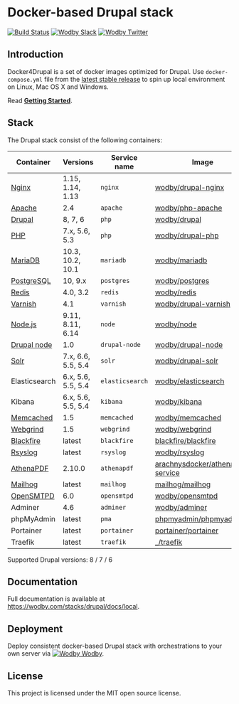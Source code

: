 # Docker-based Drupal stack

[![Build Status](https://travis-ci.org/wodby/docker4drupal.svg?branch=master)](https://travis-ci.org/wodby/docker4drupal)
[![Wodby Slack](http://slack.wodby.com/badge.svg)](http://slack.wodby.com)
[![Wodby Twitter](https://img.shields.io/twitter/follow/wodbyhq.svg?style=social&label=Follow)](https://twitter.com/wodbyhq)

## Introduction

Docker4Drupal is a set of docker images optimized for Drupal. Use `docker-compose.yml` file from the [latest stable release](https://github.com/wodby/docker4drupal/releases) to spin up local environment on Linux, Mac OS X and Windows. 

Read [**Getting Started**](http://wodby.com/stacks/drupal/docs/local/quick-start).

## Stack

The Drupal stack consist of the following containers:

| Container     | Versions                | Service name    | Image                              | Default |
| ------------- | ----------------------- | --------------- | ---------------------------------- | ------- |
| [Nginx]       | 1.15, 1.14, 1.13        | `nginx`         | [wodby/drupal-nginx]               | ✓       |
| [Apache]      | 2.4                     | `apache`        | [wodby/php-apache]                 |         |
| [Drupal]      | 8, 7, 6                 | `php`           | [wodby/drupal]                     | ✓       |
| [PHP]         | 7.x, 5.6, 5.3           | `php`           | [wodby/drupal-php]                 |         |
| [MariaDB]     | 10.3, 10.2, 10.1        | `mariadb`       | [wodby/mariadb]                    | ✓       |
| [PostgreSQL]  | 10, 9.x                 | `postgres`      | [wodby/postgres]                   |         |
| [Redis]       | 4.0, 3.2                | `redis`         | [wodby/redis]                      |         |
| [Varnish]     | 4.1                     | `varnish`       | [wodby/drupal-varnish]             |         |
| [Node.js]     | 9.11, 8.11, 6.14        | `node`          | [wodby/node]                       |         |
| [Drupal node] | 1.0                     | `drupal-node`   | [wodby/drupal-node]                |         |
| [Solr]        | 7.x, 6.6, 5.5, 5.4      | `solr`          | [wodby/drupal-solr]                |         |
| Elasticsearch | 6.x, 5.6, 5.5, 5.4      | `elasticsearch` | [wodby/elasticsearch]              |         |
| Kibana        | 6.x, 5.6, 5.5, 5.4      | `kibana`        | [wodby/kibana]                     |         |
| [Memcached]   | 1.5                     | `memcached`     | [wodby/memcached]                  |         |
| [Webgrind]    | 1.5                     | `webgrind`      | [wodby/webgrind]                   |         |
| [Blackfire]   | latest                  | `blackfire`     | [blackfire/blackfire]              |         |
| [Rsyslog]     | latest                  | `rsyslog`       | [wodby/rsyslog]                    |         |
| [AthenaPDF]   | 2.10.0                  | `athenapdf`     | [arachnysdocker/athenapdf-service] |         |
| [Mailhog]     | latest                  | `mailhog`       | [mailhog/mailhog]                  | ✓       |
| [OpenSMTPD]   | 6.0                     | `opensmtpd`     | [wodby/opensmtpd]                  |         |
| Adminer       | 4.6                     | `adminer`       | [wodby/adminer]                    |         |
| phpMyAdmin    | latest                  | `pma`           | [phpmyadmin/phpmyadmin]            |         |
| Portainer     | latest                  | `portainer`     | [portainer/portainer]              | ✓       |
| Traefik       | latest                  | `traefik`       | [_/traefik]                        | ✓       |

Supported Drupal versions: 8 / 7 / 6

## Documentation

Full documentation is available at https://wodby.com/stacks/drupal/docs/local.

## Deployment

Deploy consistent docker-based Drupal stack with orchestrations to your own server via [![Wodby](https://www.google.com/s2/favicons?domain=wodby.com) Wodby](https://cloud.wodby.com/stackhub/ada51e9b-2204-45ee-8e49-a4151912a168/detail).

## License

This project is licensed under the MIT open source license.

[Nginx]: https://wodby.com/stacks/drupal/docs/containers/nginx
[Apache]: https://wodby.com/stacks/drupal/docs/containers/apache
[Drupal]: https://wodby.com/stacks/drupal/docs/containers/php/
[PHP]: https://wodby.com/stacks/drupal/docs/containers/php/
[MariaDB]: https://wodby.com/stacks/drupal/docs/containers/mariadb
[PostgreSQL]: https://wodby.com/stacks/drupal/docs/containers/postgres
[Redis]: https://wodby.com/stacks/drupal/docs/containers/redis
[Varnish]: https://wodby.com/stacks/drupal/docs/containers/varnish
[Node.js]: https://wodby.com/stacks/drupal/docs/containers/node
[Drupal node]: https://wodby.com/stacks/drupal/docs/containers/drupal-node
[Solr]: https://wodby.com/stacks/drupal/docs/containers/solr/
[Memcached]: https://wodby.com/stacks/drupal/docs/containers/memcached/
[Webgrind]: https://wodby.com/stacks/drupal/docs/containers/webgrind/
[Blackfire]: https://wodby.com/stacks/drupal/docs/containers/blackfire/
[Rsyslog]: https://wodby.com/stacks/drupal/docs/containers/rsyslog/
[AthenaPDF]: https://wodby.com/stacks/drupal/docs/containers/athenapdf/
[Mailhog]: https://wodby.com/stacks/drupal/docs/containers/mailhog/
[OpenSMTPD]: https://wodby.com/stacks/drupal/docs/containers/opensmtpd/

[wodby/drupal-nginx]: https://github.com/wodby/drupal-nginx
[wodby/php-apache]: https://github.com/wodby/php-apache
[wodby/drupal]: https://github.com/wodby/drupal
[wodby/drupal-php]: https://github.com/wodby/drupal-php
[wodby/mariadb]: https://github.com/wodby/mariadb
[wodby/postgres]: https://github.com/wodby/postgres
[wodby/redis]: https://github.com/wodby/redis
[wodby/drupal-varnish]: https://github.com/wodby/drupal-varnish
[wodby/drupal-solr]: https://github.com/wodby/drupal-solr
[wodby/elasticsearch]: https://github.com/wodby/elasticsearch
[wodby/kibana]: https://github.com/wodby/kibana
[wodby/node]: https://github.com/wodby/node
[wodby/drupal-node]: https://github.com/wodby/drupal-node
[wodby/memcached]: https://github.com/wodby/memcached
[wodby/opensmtpd]: https://github.com/wodby/opensmtpd
[wodby/webgrind]: https://hub.docker.com/r/wodby/webgrind
[blackfire/blackfire]: https://hub.docker.com/r/blackfire/blackfire
[wodby/rsyslog]: https://hub.docker.com/r/wodby/rsyslog
[arachnysdocker/athenapdf-service]: https://hub.docker.com/r/arachnysdocker/athenapdf-service
[mailhog/mailhog]: https://hub.docker.com/r/mailhog/mailhog
[wodby/adminer]: https://hub.docker.com/r/wodby/adminer
[phpmyadmin/phpmyadmin]: https://hub.docker.com/r/phpmyadmin/phpmyadmin
[portainer/portainer]: https://hub.docker.com/r/portainer/portainer
[_/traefik]: https://hub.docker.com/_/traefik
